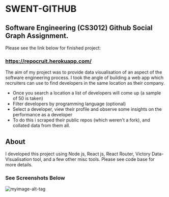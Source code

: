 # SWENT-GITHUB

## Software Engineering (CS3012) Github Social Graph Assignment.

Please see the link below for finished project:

### https://repocruit.herokuapp.com/

The aim of my project was to provide data visualisation of an aspect of the software engineering process. I took the angle of building a web app which recruiters can use to find developers in the same location as their company.

- Once you search a location a list of developers will come up (a sample of 50 is taken)
- Filter developers by programming language (optional)
- Select a developer, view their profile and observe some insights on the performance as a developer
- To do this i scraped their public repos (which weren't a fork), and collated data from them all.

## About

I developed this project using Node js, React js, React Router, Victory Data-Visualisation tool, and a few other misc tools. Please see code base for more details.

### See Screenshots Below

![myimage-alt-tag](https://www.dropbox.com/s/hcp5p32weqzhy5o/Screenshot%202019-11-28%20at%2011.36.20.png?raw=1)
